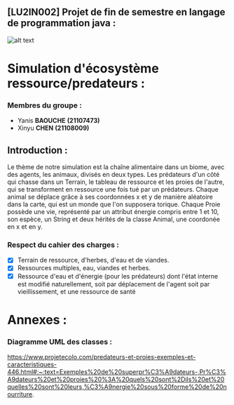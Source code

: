 ## [LU2IN002] Projet de fin de semestre en langage de programmation java : 

![alt text](https://previews.123rf.com/images/lukaves/lukaves2104/lukaves210400049/167738643-illustration-de-la-cha%C3%AEne-alimentaire-en-for%C3%AAt-pour-l-exercice-scolaire-.jpg)


# Simulation d'écosystème ressource/predateurs : 


### **Membres du groupe :**
- Yanis **BAOUCHE** __(21107473)__
- Xinyu **CHEN** __(21108009)__


## Introduction :

Le thème de notre simulation est la chaîne alimentaire dans un biome, avec des agents, les animaux, divisés en deux types. Les prédateurs d'un côté qui chasse dans un Terrain, le tableau de ressource et les proies de l'autre, qui se transforment en ressource une fois tué par un prédateurs. Chaque animal se déplace grâce à ses coordonnées x et y de manière aléatoire dans la carte, qui est un monde que l'on supposera torique. Chaque Proie possède une vie, représenté par un attribut énergie compris entre 1 et 10, son espèce, un String et deux hérités de la classe Animal, une coordonée en x et en y. 


### Respect du cahier des charges :
- [X] Terrain de ressource, d'herbes, d'eau et de viandes.
- [X] Ressources multiples, eau, viandes et herbes. 
- [X] Ressource d'eau et d'énergie (pour les prédateurs) dont l'état interne est modifié naturellement, soit par déplacement de l'agent soit par vieillissement, et une ressource de santé

# Annexes :
### Diagramme UML des classes : 



https://www.projetecolo.com/predateurs-et-proies-exemples-et-caracteristiques-446.html#:~:text=Exemples%20de%20superpr%C3%A9dateurs-,Pr%C3%A9dateurs%20et%20proies%20%3A%20quels%20sont%2Dils%20et%20quelles%20sont%20leurs,%C3%A9nergie%20sous%20forme%20de%20nourriture.
